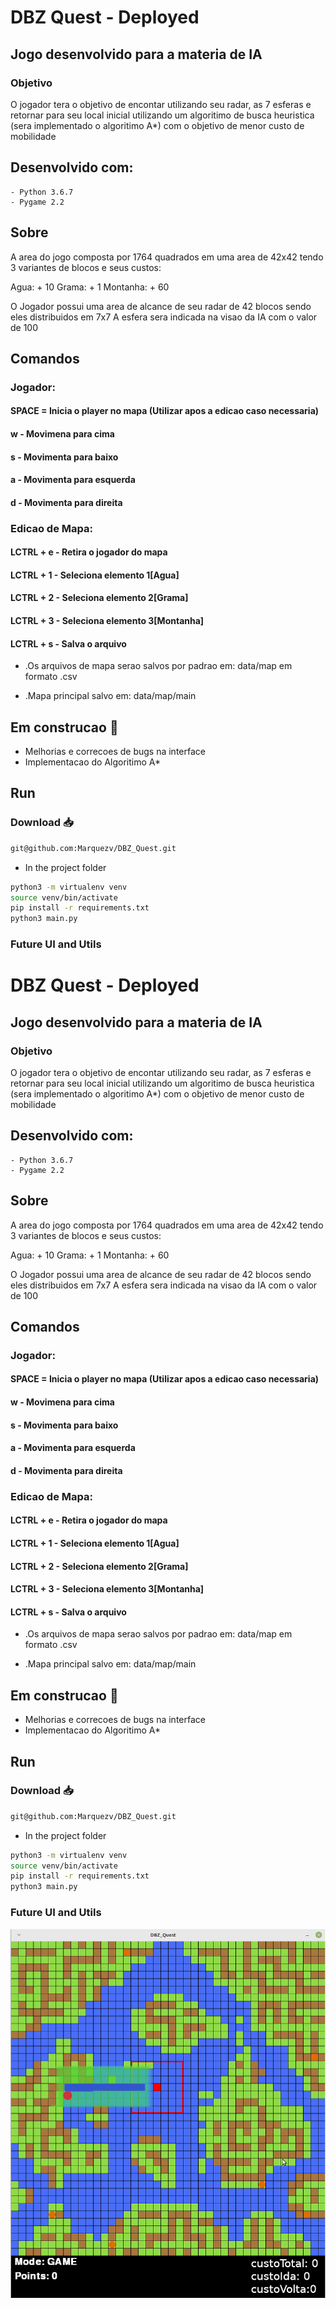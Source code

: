 # DBZ Quest - Deployed

## Jogo desenvolvido para a materia de IA 

### Objetivo 
O jogador tera o objetivo de encontar utilizando seu radar, as 7 esferas e retornar para seu local inicial utilizando um algoritimo de busca heuristica (sera implementado o algoritimo A*) com o objetivo de menor custo de mobilidade
## Desenvolvido com:
    - Python 3.6.7
    - Pygame 2.2


## Sobre
A area do jogo composta  por 1764 quadrados em uma area de 42x42 tendo 3 variantes de blocos e seus custos:

Agua: + 10
Grama: + 1
Montanha: + 60

O Jogador possui uma area de alcance de seu radar de 42 blocos sendo eles distribuidos em 7x7 
A esfera sera indicada na visao da IA com o valor de 100

## Comandos
### Jogador:
#### SPACE = Inicia o player no mapa (Utilizar apos a edicao caso necessaria)
#### w - Movimena para cima
#### s - Movimenta para baixo
#### a - Movimenta para esquerda
#### d - Movimenta para direita

### Edicao de Mapa:
#### LCTRL + e - Retira o jogador do mapa
#### LCTRL + 1 - Seleciona elemento 1[Agua]
#### LCTRL + 2 - Seleciona elemento 2[Grama]
#### LCTRL + 3 - Seleciona elemento 3[Montanha]
#### LCTRL + s - Salva o arquivo

* .Os arquivos de mapa serao salvos por padrao em: data/map
	em formato .csv

* .Mapa principal salvo em: data/map/main



## Em construcao :construction:
- Melhorias e correcoes de bugs na interface
- Implementacao do Algoritimo A*


## Run
### Download 📥

```sh
git@github.com:Marquezv/DBZ_Quest.git
```
 - In the project folder
```sh
python3 -m virtualenv venv
source venv/bin/activate
pip install -r requirements.txt
python3 main.py
```

### Future UI and Utils


# DBZ Quest - Deployed

## Jogo desenvolvido para a materia de IA 

### Objetivo 
O jogador tera o objetivo de encontar utilizando seu radar, as 7 esferas e retornar para seu local inicial utilizando um algoritimo de busca heuristica (sera implementado o algoritimo A*) com o objetivo de menor custo de mobilidade
## Desenvolvido com:
    - Python 3.6.7
    - Pygame 2.2


## Sobre
A area do jogo composta  por 1764 quadrados em uma area de 42x42 tendo 3 variantes de blocos e seus custos:

Agua: + 10
Grama: + 1
Montanha: + 60

O Jogador possui uma area de alcance de seu radar de 42 blocos sendo eles distribuidos em 7x7 
A esfera sera indicada na visao da IA com o valor de 100

## Comandos
### Jogador:
#### SPACE = Inicia o player no mapa (Utilizar apos a edicao caso necessaria)
#### w - Movimena para cima
#### s - Movimenta para baixo
#### a - Movimenta para esquerda
#### d - Movimenta para direita

### Edicao de Mapa:
#### LCTRL + e - Retira o jogador do mapa
#### LCTRL + 1 - Seleciona elemento 1[Agua]
#### LCTRL + 2 - Seleciona elemento 2[Grama]
#### LCTRL + 3 - Seleciona elemento 3[Montanha]
#### LCTRL + s - Salva o arquivo

* .Os arquivos de mapa serao salvos por padrao em: data/map
	em formato .csv

* .Mapa principal salvo em: data/map/main



## Em construcao :construction:
- Melhorias e correcoes de bugs na interface
- Implementacao do Algoritimo A*


## Run
### Download 📥

```sh
git@github.com:Marquezv/DBZ_Quest.git
```
 - In the project folder
```sh
python3 -m virtualenv venv
source venv/bin/activate
pip install -r requirements.txt
python3 main.py
```

### Future UI and Utils

![game01.png](game01.png)
